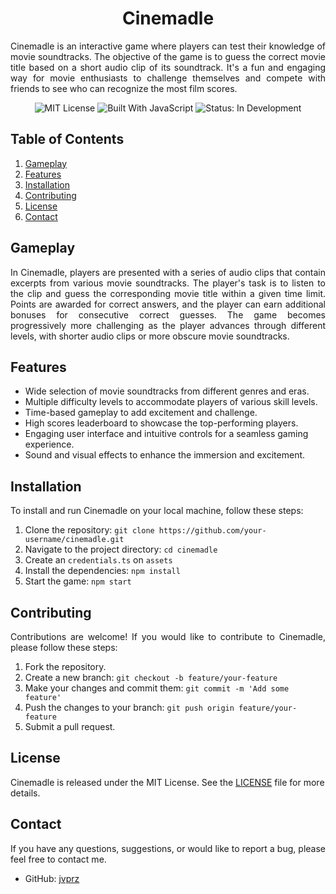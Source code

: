 <h1 align="center">Cinemadle</h1>

<p align="justify">
  Cinemadle is an interactive game where players can test their knowledge of movie soundtracks. The objective of the game is to guess the correct movie title based on a short audio clip of its soundtrack. It's a fun and engaging way for movie enthusiasts to challenge themselves and compete with friends to see who can recognize the most film scores.
</p>

<p align="center">
  <img src="https://img.shields.io/badge/License-MIT-blue" alt="MIT License">
  <img src="https://badgen.net/badge/Built%20With/JavaScript/yellow" alt="Built With JavaScript">
  <img src="https://img.shields.io/badge/Status-In%20Development-orange" alt="Status: In Development">
</p>

## Table of Contents
1. [Gameplay](#gameplay)
2. [Features](#features)
3. [Installation](#installation)
4. [Contributing](#contributing)
5. [License](#license)
6. [Contact](#contact)

## Gameplay

<p align="justify">
  In Cinemadle, players are presented with a series of audio clips that contain excerpts from various movie soundtracks. The player's task is to listen to the clip and guess the corresponding movie title within a given time limit. Points are awarded for correct answers, and the player can earn additional bonuses for consecutive correct guesses. The game becomes progressively more challenging as the player advances through different levels, with shorter audio clips or more obscure movie soundtracks.
</p>

## Features

- Wide selection of movie soundtracks from different genres and eras.
- Multiple difficulty levels to accommodate players of various skill levels.
- Time-based gameplay to add excitement and challenge.
- High scores leaderboard to showcase the top-performing players.
- Engaging user interface and intuitive controls for a seamless gaming experience.
- Sound and visual effects to enhance the immersion and excitement.

## Installation

<p align="justify">
  To install and run Cinemadle on your local machine, follow these steps:
</p>

1. Clone the repository: `git clone https://github.com/your-username/cinemadle.git`
2. Navigate to the project directory: `cd cinemadle`
3. Create an `credentials.ts` on `assets` 
4. Install the dependencies: `npm install`
5. Start the game: `npm start`

## Contributing

<p align="justify">
  Contributions are welcome! If you would like to contribute to Cinemadle, please follow these steps:
</p>

1. Fork the repository.
2. Create a new branch: `git checkout -b feature/your-feature`
3. Make your changes and commit them: `git commit -m 'Add some feature'`
4. Push the changes to your branch: `git push origin feature/your-feature`
5. Submit a pull request.

## License

Cinemadle is released under the MIT License. See the [LICENSE](LICENSE) file for more details.

## Contact

<p align="justify">
  If you have any questions, suggestions, or would like to report a bug, please feel free to contact me.
</p>

- GitHub: [jvprz](https://github.com/jvprz)
